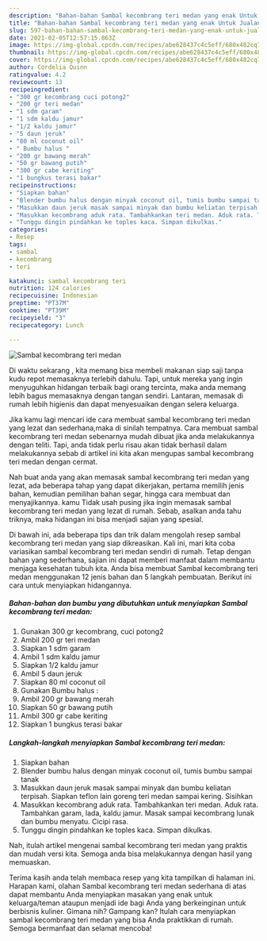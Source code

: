```yaml
---
description: "Bahan-bahan Sambal kecombrang teri medan yang enak Untuk Jualan"
title: "Bahan-bahan Sambal kecombrang teri medan yang enak Untuk Jualan"
slug: 597-bahan-bahan-sambal-kecombrang-teri-medan-yang-enak-untuk-jualan
date: 2021-02-05T12:57:15.863Z
image: https://img-global.cpcdn.com/recipes/abe628437c4c5eff/680x482cq70/sambal-kecombrang-teri-medan-foto-resep-utama.jpg
thumbnail: https://img-global.cpcdn.com/recipes/abe628437c4c5eff/680x482cq70/sambal-kecombrang-teri-medan-foto-resep-utama.jpg
cover: https://img-global.cpcdn.com/recipes/abe628437c4c5eff/680x482cq70/sambal-kecombrang-teri-medan-foto-resep-utama.jpg
author: Cordelia Quinn
ratingvalue: 4.2
reviewcount: 13
recipeingredient:
- "300 gr kecombrang cuci potong2"
- "200 gr teri medan"
- "1 sdm garam"
- "1 sdm kaldu jamur"
- "1/2 kaldu jamur"
- "5 daun jeruk"
- "80 ml coconut oil"
- " Bumbu halus "
- "200 gr bawang merah"
- "50 gr bawang putih"
- "300 gr cabe keriting"
- "1 bungkus terasi bakar"
recipeinstructions:
- "Siapkan bahan"
- "Blender bumbu halus dengan minyak coconut oil, tumis bumbu sampai tanak"
- "Masukkan daun jeruk masak sampai minyak dan bumbu keliatan terpisah. Siapkan teflon lain goreng teri medan sampai kering. Sisihkan"
- "Masukkan kecombrang aduk rata. Tambahkankan teri medan. Aduk rata. Tambahkan garam, lada, kaldu jamur. Masak sampai kecombrang lunak dan bumbu menyatu. Cicipi rasa."
- "Tunggu dingin pindahkan ke toples kaca. Simpan dikulkas."
categories:
- Resep
tags:
- sambal
- kecombrang
- teri

katakunci: sambal kecombrang teri 
nutrition: 124 calories
recipecuisine: Indonesian
preptime: "PT37M"
cooktime: "PT39M"
recipeyield: "3"
recipecategory: Lunch

---
```



![Sambal kecombrang teri medan](https://img-global.cpcdn.com/recipes/abe628437c4c5eff/680x482cq70/sambal-kecombrang-teri-medan-foto-resep-utama.jpg)

Di waktu  sekarang , kita memang bisa membeli makanan siap saji tanpa kudu repot memasaknya terlebih dahulu. Tapi, untuk mereka yang ingin menyuguhkan hidangan terbaik bagi orang tercinta, maka anda memang lebih bagus memasaknya dengan tangan sendiri. Lantaran, memasak di rumah lebih higienis dan dapat menyesuaikan dengan selera keluarga.

Jika kamu lagi mencari ide cara membuat sambal kecombrang teri medan yang lezat dan sederhana,maka di sinilah tempatnya. Cara membuat sambal kecombrang teri medan  sebenarnya mudah dibuat jika anda melakukannya dengan teliti. Tapi, anda tidak perlu risau akan tidak berhasil dalam melakukannya 
sebab di artikel ini kita akan mengupas sambal kecombrang teri medan dengan cermat.  



Nah buat anda yang akan memasak sambal kecombrang teri medan yang lezat, ada beberapa tahap yang dapat dikerjakan, pertama memilih jenis bahan, kemudian pemilihan bahan segar, hingga cara membuat dan menyajikannya. kamu Tidak usah pusing jika ingin memasak sambal kecombrang teri medan yang lezat di rumah. Sebab, asalkan anda  tahu triknya, maka hidangan ini bisa menjadi sajian yang spesial.

Di bawah ini, ada beberapa tips dan trik dalam mengolah resep sambal kecombrang teri medan yang siap dikreasikan. Kali ini, mari kita coba variasikan sambal kecombrang teri medan sendiri di rumah. Tetap dengan bahan yang sederhana, sajian ini dapat memberi manfaat dalam membantu menjaga kesehatan tubuh kita. Anda bisa membuat Sambal kecombrang teri medan menggunakan 12 jenis bahan dan 5 langkah pembuatan. Berikut ini cara untuk menyiapkan hidangannya.

<!--inarticleads1-->

##### Bahan-bahan dan bumbu yang dibutuhkan untuk menyiapkan Sambal kecombrang teri medan:

1. Gunakan 300 gr kecombrang, cuci potong2
1. Ambil 200 gr teri medan
1. Siapkan 1 sdm garam
1. Ambil 1 sdm kaldu jamur
1. Siapkan 1/2 kaldu jamur
1. Ambil 5 daun jeruk
1. Siapkan 80 ml coconut oil
1. Gunakan  Bumbu halus :
1. Ambil 200 gr bawang merah
1. Siapkan 50 gr bawang putih
1. Ambil 300 gr cabe keriting
1. Siapkan 1 bungkus terasi bakar




<!--inarticleads2-->

##### Langkah-langkah menyiapkan Sambal kecombrang teri medan:

1. Siapkan bahan
1. Blender bumbu halus dengan minyak coconut oil, tumis bumbu sampai tanak
1. Masukkan daun jeruk masak sampai minyak dan bumbu keliatan terpisah. Siapkan teflon lain goreng teri medan sampai kering. Sisihkan
1. Masukkan kecombrang aduk rata. Tambahkankan teri medan. Aduk rata. Tambahkan garam, lada, kaldu jamur. Masak sampai kecombrang lunak dan bumbu menyatu. Cicipi rasa.
1. Tunggu dingin pindahkan ke toples kaca. Simpan dikulkas.




Nah, itulah artikel mengenai  sambal kecombrang teri medan  yang praktis dan mudah versi kita. Semoga anda bisa melakukannya dengan hasil yang memuaskan. 

Terima kasih anda telah membaca resep yang kita tampilkan di halaman ini. Harapan kami, olahan  Sambal kecombrang teri medan sederhana di atas dapat membantu Anda menyiapkan masakan yang enak untuk keluarga/teman ataupun menjadi ide bagi Anda yang berkeinginan untuk berbisnis kuliner. Gimana nih? Gampang kan? Itulah cara menyiapkan sambal kecombrang teri medan yang bisa Anda praktikkan di rumah. Semoga bermanfaat dan selamat mencoba!

